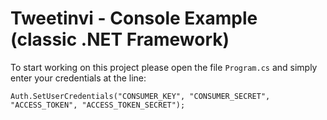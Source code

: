 # Tweetinvi - Console Example (classic .NET Framework)

To start working on this project please open the file `Program.cs` and simply enter your credentials at the line:

`Auth.SetUserCredentials("CONSUMER_KEY", "CONSUMER_SECRET", "ACCESS_TOKEN", "ACCESS_TOKEN_SECRET");`